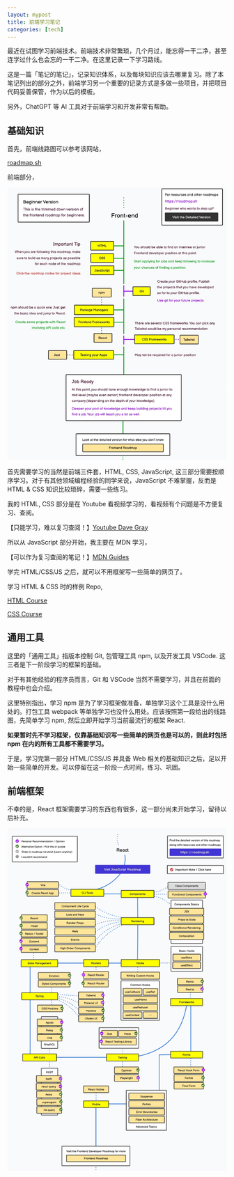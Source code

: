 ```yaml
---
layout: mypost
title: 前端学习笔记
categories: [tech]
---
```


最近在试图学习前端技术。前端技术非常繁琐，几个月过，能忘得一干二净，甚至连学过什么也会忘的一干二净。在这里记录一下学习路线。

这是一篇「笔记的笔记」，记录知识体系，以及每块知识应该去哪里复习。除了本笔记列出的部分之外，前端学习另一个重要的记录方式是多做一些项目，并把项目代码妥善保管，作为以后的模板。

另外，ChatGPT 等 AI 工具对于前端学习和开发非常有帮助。

## 基础知识

首先，前端线路图可以参考该网站，

[roadmap.sh](https://roadmap.sh/frontend?r=frontend-beginner)

前端部分，

![](../../posts/2023-tech/frontend.jpg)

首先需要学习的当然是前端三件套，HTML, CSS, JavaScript, 这三部分需要按顺序学习。对于有其他领域编程经验的同学来说，JavaScript 不难掌握，反而是 HTML & CSS 知识比较琐碎，需要一些练习。

我的 HTML, CSS 部分是在 Youtube 看视频学习的，看视频有个问题是不方便复习、查阅。

【只能学习，难以复习查阅！】[Youtube Dave Gray](https://www.youtube.com/@DaveGrayTeachesCode)

所以从 JavaScript 部分开始，我主要在 MDN 学习，

【可以作为复习查阅的笔记！】[MDN Guides](https://developer.mozilla.org/en-US/docs/Learn)

学完 HTML/CSS/JS 之后，就可以不用框架写一些简单的网页了。

学习 HTML & CSS 时的样例 Repo,

[HTML Course](https://github.com/plus2047/html_course)

[CSS Course](https://github.com/plus2047/css_course)

## 通用工具

这里的「通用工具」指版本控制 Git, 包管理工具 npm, 以及开发工具 VSCode. 这三者是下一阶段学习的框架的基础。

对于有其他经验的程序员而言，Git 和 VSCode 当然不需要学习，并且在前面的教程中也会介绍。

这里特别指出，学习 npm 是为了学习框架做准备，单独学习这个工具是没什么用处的。打包工具 webpack 等单独学习也没什么用处。应该按照第一段给出的线路图，先简单学习 npm, 然后立即开始学习当前最流行的框架 React. 

**如果暂时先不学习框架，仅靠基础知识写一些简单的网页也是可以的，则此时包括 npm 在内的所有工具都不需要学习。**

于是，学习完第一部分 HTML/CSS/JS 并具备 Web 相关的基础知识之后，足以开始一些简单的开发。可以停留在这一阶段一点时间，练习、巩固。

## 前端框架

不幸的是，React 框架需要学习的东西也有很多，这一部分尚未开始学习，留待以后补充。

![](../../posts/2023-tech/react.jpg)
